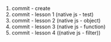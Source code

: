 1. commit - create	
2. commit - lesson 1 (native js - test)
2.	commit - lesson 2 (native js - object)
3.	commit - lesson 3 (native js - function)
4.  commit - lesson 4 ((native js - filter))
